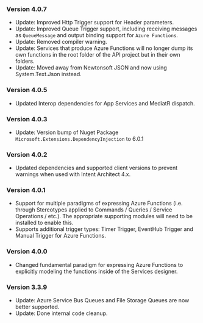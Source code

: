### Version 4.0.7

- Update: Improved Http Trigger support for Header parameters.
- Update: Improved Queue Trigger support, including receiving messages as `QueueMessage` and output binding support for `Azure Functions`.
- Update: Removed compiler warning.
- Update: Services that produce Azure Functions will no longer dump its own functions in the root folder of the API project but in their own folders.
- Update: Moved away from Newtonsoft JSON and now using System.Text.Json instead.

### Version 4.0.5

- Updated Interop dependencies for App Services and MediatR dispatch.

### Version 4.0.3

- Update: Version bump of Nuget Package `Microsoft.Extensions.DependencyInjection` to 6.0.1

### Version 4.0.2

- Updated dependencies and supported client versions to prevent warnings when used with Intent Architect 4.x.

### Version 4.0.1

- Support for multiple paradigms of expressing Azure Functions (i.e. through Stereotypes applied to Commands / Queries / Service Operations / etc.). The appropriate supporting modules will need to be installed to enable this.
- Supports additional trigger types: Timer Trigger, EventHub Trigger and Manual Trigger for Azure Functions.

### Version 4.0.0

- Changed fundamental paradigm for expressing Azure Functions to explicitly modeling the functions inside of the Services designer.

### Version 3.3.9

- Update: Azure Service Bus Queues and File Storage Queues are now better supported.
- Update: Done internal code cleanup.